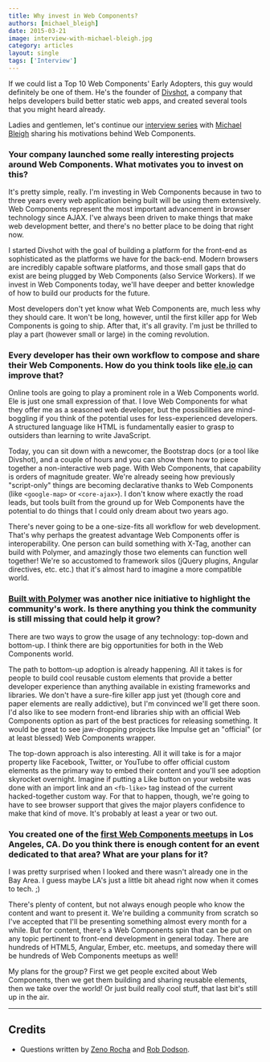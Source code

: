 ```yaml
---
title: Why invest in Web Components?
authors: [michael_bleigh]
date: 2015-03-21
image: interview-with-michael-bleigh.jpg
category: articles
layout: single
tags: ['Interview']
---
```


If we could list a Top 10 Web Components' Early Adopters, this guy would definitely be one of them. He's the founder of [Divshot](https://divshot.com/), a company that helps developers build better static web apps, and created several tools that you might heard already.

Ladies and gentlemen, let's continue our [interview series](/tags/interview) with [Michael Bleigh](https://twitter.com/mbleigh) sharing his motivations behind Web Components.

<!-- Excerpt -->

### Your company launched some really interesting projects around Web Components. What motivates you to invest on this?

It's pretty simple, really. I'm investing in Web Components because in two to three years every web application being built will be using them extensively. Web Components represent the most important advancement in browser technology since AJAX. I've always been driven to make things that make web development better, and there's no better place to be doing that right now.

I started Divshot with the goal of building a platform for the front-end as sophisticated as the platforms we have for the back-end. Modern browsers are incredibly capable software platforms, and those small gaps that do exist are being plugged by Web Components (also Service Workers). If we invest in Web Components today, we'll have deeper and better knowledge of how to build our products for the future.

Most developers don't yet know what Web Components are, much less why they should care. It won't be long, however, until the first killer app for Web Components is going to ship. After that, it's all gravity. I'm just be thrilled to play a part (however small or large) in the coming revolution.

### Every developer has their own workflow to compose and share their Web Components. How do you think tools like [ele.io](https://ele.io/) can improve that?

Online tools are going to play a prominent role in a Web Components world. Ele is just one small expression of that. I love Web Components for what they offer me as a seasoned web developer, but the possibilities are mind-boggling if you think of the potential uses for less-experienced developers. A structured language like HTML is fundamentally easier to grasp to outsiders than learning to write JavaScript.

Today, you can sit down with a newcomer, the Bootstrap docs (or a tool like Divshot), and a couple of hours and you can show them how to piece together a non-interactive web page. With Web Components, that capability is orders of magnitude greater. We're already seeing how previously "script-only" things are becoming declarative thanks to Web Components (like `<google-map>` or `<core-ajax>`). I don't know where exactly the road leads, but tools built from the ground up for Web Components have the potential to do things that I could only dream about two years ago.

There's never going to be a one-size-fits all workflow for web development. That's why perhaps the greatest advantage Web Components offer is interoperability. One person can build something with X-Tag, another can build with Polymer, and amazingly those two elements can function well together! We're so accustomed to framework silos (jQuery plugins, Angular directives, etc. etc.) that it's almost hard to imagine a more compatible world.

### [Built with Polymer](http://builtwithpolymer.org/) was another nice initiative to highlight the community's work. Is there anything you think the community is still missing that could help it grow?

There are two ways to grow the usage of any technology: top-down and bottom-up. I think there are big opportunities for both in the Web Components world.

The path to bottom-up adoption is already happening. All it takes is for people to build cool reusable custom elements that provide a better developer experience than anything available in existing frameworks and libraries. We don't have a sure-fire killer app just yet (though core and paper elements are really addictive), but I'm convinced we'll get there soon. I'd also like to see modern front-end libraries ship with an official Web Components option as part of the best practices for releasing something. It would be great to see jaw-dropping projects like Impulse get an "official" (or at least blessed) Web Components wrapper.

The top-down approach is also interesting. All it will take is for a major property like Facebook, Twitter, or YouTube to offer official custom elements as the primary way to embed their content and you'll see adoption skyrocket overnight. Imagine if putting a Like button on your website was done with an import link and an `<fb-like>` tag instead of the current hacked-together custom way. For that to happen, though, we're going to have to see browser support that gives the major players confidence to make that kind of move. It's probably at least a year or two out.

### You created one of the [first Web Components meetups](http://www.meetup.com/Web-Components-LA) in Los Angeles, CA. Do you think there is enough content for an event dedicated to that area? What are your plans for it?

I was pretty surprised when I looked and there wasn't already one in the Bay Area. I guess maybe LA's just a little bit ahead right now when it comes to tech. ;)

There's plenty of content, but not always enough people who know the content and want to present it. We're building a community from scratch so I've accepted that I'll be presenting something almost every month for a while. But for content, there's a Web Components spin that can be put on any topic pertinent to front-end development in general today. There are hundreds of HTML5, Angular, Ember, etc. meetups, and someday there will be hundreds of Web Components meetups as well!

My plans for the group? First we get people excited about Web Components, then we get them building and sharing reusable elements, then we take over the world! Or just build really cool stuff, that last bit's still up in the air.

---

## Credits

* Questions written by [Zeno Rocha](https://twitter.com/zenorocha) and [Rob Dodson](https://twitter.com/rob_dodson).

